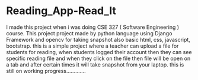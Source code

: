 # Reading_App-Read_It
I made this project when i was doing CSE 327 ( Software Engineering ) course. This project project made by python language using Django Framework and opencv for taking snapshot also basic html, css, javascript, bootstrap. this is a simple project where a teacher can upload a file for students for reading, when students logged their account then they can see specific reading file and when they click on the file then file will be open on a tab and after certain times it will take snapshot from your laptop. this is still on working progress.............
